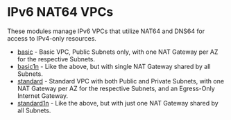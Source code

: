 # IPv6 NAT64 VPCs

These modules manage IPv6 VPCs that utilize NAT64 and DNS64 for access to IPv4-only resources.

* [basic](./basic) - Basic VPC, Public Subnets only, with one NAT Gateway per AZ for the respective Subnets.
* [basic1n](./basic1n) - Like the above, but with single NAT Gateway shared by all Subnets.
* [standard](./standard) - Standard VPC with both Public and Private Subnets, with one NAT Gateway per AZ for the respective Subnets, and an Egress-Only Internet Gateway.
* [standard1n](./standard1n) - Like the above, but with just one NAT Gateway shared by all Subnets.
